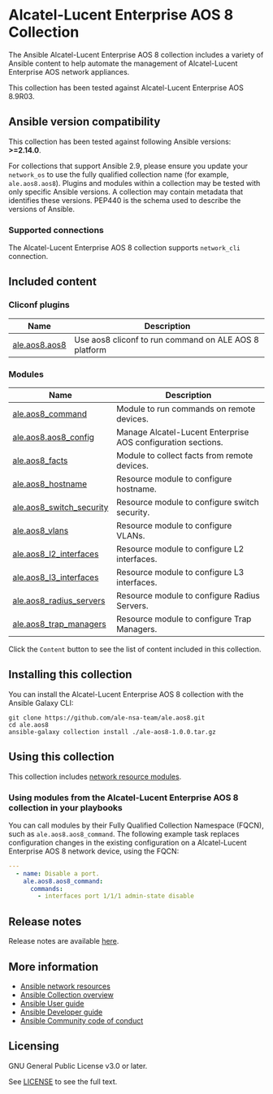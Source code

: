 # Alcatel-Lucent Enterprise AOS 8 Collection

The Ansible Alcatel-Lucent Enterprise AOS 8 collection includes a variety of Ansible content to help automate the management of Alcatel-Lucent Enterprise AOS network appliances.

This collection has been tested against Alcatel-Lucent Enterprise AOS 8.9R03.

<!--start requires_ansible-->
## Ansible version compatibility

This collection has been tested against following Ansible versions: **>=2.14.0**.

For collections that support Ansible 2.9, please ensure you update your `network_os` to use the
fully qualified collection name (for example, `ale.aos8.aos8`).
Plugins and modules within a collection may be tested with only specific Ansible versions.
A collection may contain metadata that identifies these versions.
PEP440 is the schema used to describe the versions of Ansible.
<!--end requires_ansible-->

### Supported connections
The Alcatel-Lucent Enterprise AOS 8 collection supports ``network_cli`` connection.

## Included content

<!--start collection content-->
### Cliconf plugins
Name | Description
--- | ---
[ale.aos8.aos8](https://github.com/ale-nsa-team/ale.aos8/blob/master/docs/ale.aos8.aos8_cliconf.rst)|Use aos8 cliconf to run command on ALE AOS 8 platform

### Modules
Name | Description
--- | ---
[ale.aos8_command](https://github.com/ale-nsa-team/ale.aos8/blob/master/docs/ale.aos8.aos8_command_module.rst)|Module to run commands on remote devices.
[ale.aos8.aos8_config](https://github.com/ale-nsa-team/ale.aos/blob/master/docs/ale.aos8.aos8_config_module.rst)|Manage Alcatel-Lucent Enterprise AOS configuration sections.
[ale.aos8_facts](https://github.com/ale-nsa-team/ale.aos8/blob/master/docs/ale.aos8.aos8_facts_module.rst)|Module to collect facts from remote devices.
[ale.aos8_hostname](https://github.com/ale-nsa-team/ale.aos8/blob/master/docs/ale.aos8.aos8_hostname_module.rst)|Resource module to configure hostname.
[ale.aos8_switch_security](https://github.com/ale-nsa-team/ale.aos8/blob/master/docs/ale.aos8.aos8_switch_security.rst)|Resource module to configure switch security.
[ale.aos8_vlans](https://github.com/ale-nsa-team/ale.aos8/blob/master/docs/ale.aos8.aos8_vlans_module.rst)|Resource module to configure VLANs.
[ale.aos8_l2_interfaces](https://github.com/ale-nsa-team/ale.aos8/blob/master/docs/ale.aos8.aos8_l2_interfaces_module.rst)|Resource module to configure L2 interfaces.
[ale.aos8_l3_interfaces](https://github.com/ale-nsa-team/ale.aos8/blob/master/docs/ale.aos8.aos8_l3_interfaces_module.rst)|Resource module to configure L3 interfaces.
[ale.aos8_radius_servers](https://github.com/ale-nsa-team/ale.aos8/blob/master/docs/ale.aos8.aos8_radius_servers_module.rst)|Resource module to configure Radius Servers.
[ale.aos8_trap_managers](https://github.com/ale-nsa-team/ale.aos8/blob/master/docs/ale.aos8.aos8_trap_managers_module.rst)|Resource module to configure Trap Managers.


<!--end collection content-->

Click the ``Content`` button to see the list of content included in this collection.

## Installing this collection

You can install the Alcatel-Lucent Enterprise AOS 8 collection with the Ansible Galaxy CLI:

    git clone https://github.com/ale-nsa-team/ale.aos8.git
    cd ale.aos8
    ansible-galaxy collection install ./ale-aos8-1.0.0.tar.gz

## Using this collection


This collection includes [network resource modules](https://docs.ansible.com/ansible/latest/network/user_guide/network_resource_modules.html).

### Using modules from the Alcatel-Lucent Enterprise AOS 8 collection in your playbooks

You can call modules by their Fully Qualified Collection Namespace (FQCN), such as `ale.aos8.aos8_command`.
The following example task replaces configuration changes in the existing configuration on a Alcatel-Lucent Enterprise AOS 8 network device, using the FQCN:

```yaml
---
  - name: Disable a port.
    ale.aos8.aos8_command:
      commands:
        - interfaces port 1/1/1 admin-state disable
```

## Release notes

<!--Add a link to a changelog.md file or an external docsite to cover this information. -->

Release notes are available [here](https://github.com/ale-nsa-team/ale.aos8/blob/main/CHANGELOG.rst).

## More information

- [Ansible network resources](https://docs.ansible.com/ansible/latest/network/getting_started/network_resources.html)
- [Ansible Collection overview](https://github.com/ansible-collections/overview)
- [Ansible User guide](https://docs.ansible.com/ansible/latest/user_guide/index.html)
- [Ansible Developer guide](https://docs.ansible.com/ansible/latest/dev_guide/index.html)
- [Ansible Community code of conduct](https://docs.ansible.com/ansible/latest/community/code_of_conduct.html)

## Licensing

GNU General Public License v3.0 or later.

See [LICENSE](https://www.gnu.org/licenses/gpl-3.0.txt) to see the full text.
